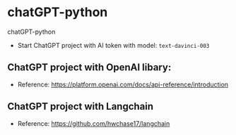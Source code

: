 # chatGPT-python
chatGPT-python
- Start ChatGPT project with AI token with model: `text-davinci-003`
## ChatGPT project with OpenAI libary:
- Reference: https://platform.openai.com/docs/api-reference/introduction


## ChatGPT project with Langchain
- Reference: https://github.com/hwchase17/langchain
